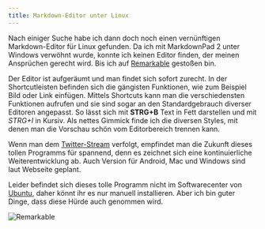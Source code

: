 ```yaml
---
title: Markdown-Editor unter Linux
---
```


Nach einiger Suche habe ich dann doch noch einen vernünftigen Markdown-Editor für Linux gefunden. Da ich mit MarkdownPad 2 unter Windows verwöhnt wurde, konnte ich keinen Editor finden, der meinen Ansprüchen gerecht wird. Bis ich auf [Remarkable](http://remarkableapp.net)  gestoßen bin.

Der Editor ist aufgeräumt und man findet sich sofort zurecht. In der Shortcutleisten befinden sich die gängisten Funktionen, wie zum Beispiel Bild oder Link einfügen.
Mittels Shortcuts kann man die verschiedensten Funktionen aufrufen und sie sind sogar an den Standardgebrauch diverser Editoren angepasst. So lässt sich mit **STRG+B** Text in Fett darstellen und mit *STRG+I* in Kursiv.
Als nettes Gimmick finde ich die diversen Styles, mit denen man die Vorschau schön vom Editorbereich trennen kann.

Wenn man dem [Twitter-Stream](https://twitter.com/intent/follow?original_referer=http%3A%2F%2Fremarkableapp.net%2Fdonate.html&region=follow_link&screen_name=_jamiemcgowan&tw_p=followbutton) verfolgt, empfindet man die Zukunft dieses tollen Programms für spannend, denn es zeichnet sich eine kontinuierliche Weiterentwicklung ab. Auch Version für Android, Mac und Windows sind laut Webseite geplant.

Leider befindet sich dieses tolle Programm nicht im Softwarecenter von [Ubuntu](http://ubuntu.com), daher könnt ihr es nur manuell installieren. Aber ich bin guter Dinge, dass diese Hürde auch genommen wird.

![Remarkable](storage/Blog.Stuff/Remarkable/remarkable.png)
